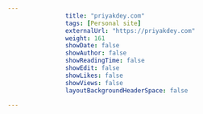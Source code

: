 ---
                title: "priyakdey.com"
                tags: [Personal site]
                externalUrl: "https://priyakdey.com"
                weight: 161
                showDate: false
                showAuthor: false
                showReadingTime: false
                showEdit: false
                showLikes: false
                showViews: false
                layoutBackgroundHeaderSpace: false
                ---
